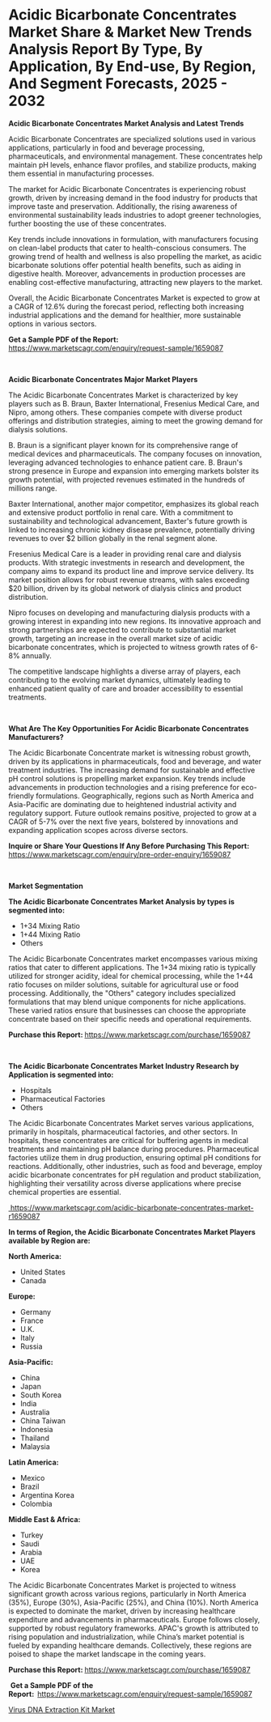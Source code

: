<p><h1>Acidic Bicarbonate Concentrates Market Share & Market New Trends Analysis Report By Type, By Application, By End-use, By Region, And Segment Forecasts, 2025 - 2032</h1></p><p><strong>Acidic Bicarbonate Concentrates Market Analysis and Latest Trends</strong></p>
<p><p>Acidic Bicarbonate Concentrates are specialized solutions used in various applications, particularly in food and beverage processing, pharmaceuticals, and environmental management. These concentrates help maintain pH levels, enhance flavor profiles, and stabilize products, making them essential in manufacturing processes. </p><p>The market for Acidic Bicarbonate Concentrates is experiencing robust growth, driven by increasing demand in the food industry for products that improve taste and preservation. Additionally, the rising awareness of environmental sustainability leads industries to adopt greener technologies, further boosting the use of these concentrates. </p><p>Key trends include innovations in formulation, with manufacturers focusing on clean-label products that cater to health-conscious consumers. The growing trend of health and wellness is also propelling the market, as acidic bicarbonate solutions offer potential health benefits, such as aiding in digestive health. Moreover, advancements in production processes are enabling cost-effective manufacturing, attracting new players to the market. </p><p>Overall, the Acidic Bicarbonate Concentrates Market is expected to grow at a CAGR of 12.6% during the forecast period, reflecting both increasing industrial applications and the demand for healthier, more sustainable options in various sectors.</p></p>
<p><strong>Get a Sample PDF of the Report:&nbsp;</strong> <a href="https://www.marketscagr.com/enquiry/request-sample/1659087?utm_campaign=1097&utm_medium=2&utm_source=Github&utm_content=ia&utm_term=23032025&utm_id=acidic-bicarbonate-concentrates">https://www.marketscagr.com/enquiry/request-sample/1659087</a></p>
<p>&nbsp;</p>
<p><strong>Acidic Bicarbonate Concentrates Major Market Players</strong></p>
<p><p>The Acidic Bicarbonate Concentrates Market is characterized by key players such as B. Braun, Baxter International, Fresenius Medical Care, and Nipro, among others. These companies compete with diverse product offerings and distribution strategies, aiming to meet the growing demand for dialysis solutions.</p><p>B. Braun is a significant player known for its comprehensive range of medical devices and pharmaceuticals. The company focuses on innovation, leveraging advanced technologies to enhance patient care. B. Braun's strong presence in Europe and expansion into emerging markets bolster its growth potential, with projected revenues estimated in the hundreds of millions range.</p><p>Baxter International, another major competitor, emphasizes its global reach and extensive product portfolio in renal care. With a commitment to sustainability and technological advancement, Baxter's future growth is linked to increasing chronic kidney disease prevalence, potentially driving revenues to over $2 billion globally in the renal segment alone.</p><p>Fresenius Medical Care is a leader in providing renal care and dialysis products. With strategic investments in research and development, the company aims to expand its product line and improve service delivery. Its market position allows for robust revenue streams, with sales exceeding $20 billion, driven by its global network of dialysis clinics and product distribution.</p><p>Nipro focuses on developing and manufacturing dialysis products with a growing interest in expanding into new regions. Its innovative approach and strong partnerships are expected to contribute to substantial market growth, targeting an increase in the overall market size of acidic bicarbonate concentrates, which is projected to witness growth rates of 6-8% annually.</p><p>The competitive landscape highlights a diverse array of players, each contributing to the evolving market dynamics, ultimately leading to enhanced patient quality of care and broader accessibility to essential treatments.</p></p>
<p>&nbsp;</p>
<p><strong>What Are The Key Opportunities For Acidic Bicarbonate Concentrates Manufacturers?</strong></p>
<p><p>The Acidic Bicarbonate Concentrate market is witnessing robust growth, driven by its applications in pharmaceuticals, food and beverage, and water treatment industries. The increasing demand for sustainable and effective pH control solutions is propelling market expansion. Key trends include advancements in production technologies and a rising preference for eco-friendly formulations. Geographically, regions such as North America and Asia-Pacific are dominating due to heightened industrial activity and regulatory support. Future outlook remains positive, projected to grow at a CAGR of 5-7% over the next five years, bolstered by innovations and expanding application scopes across diverse sectors.</p></p>
<p><strong>Inquire or Share Your Questions If Any Before Purchasing This Report:</strong> <a href="https://www.marketscagr.com/enquiry/pre-order-enquiry/1659087?utm_campaign=1097&utm_medium=2&utm_source=Github&utm_content=ia&utm_term=23032025&utm_id=acidic-bicarbonate-concentrates">https://www.marketscagr.com/enquiry/pre-order-enquiry/1659087</a></p>
<p>&nbsp;</p>
<p><strong>Market Segmentation</strong></p>
<p><strong>The Acidic Bicarbonate Concentrates Market Analysis by types is segmented into:</strong></p>
<p><ul><li>1+34 Mixing Ratio</li><li>1+44 Mixing Ratio</li><li>Others</li></ul></p>
<p><p>The Acidic Bicarbonate Concentrates market encompasses various mixing ratios that cater to different applications. The 1+34 mixing ratio is typically utilized for stronger acidity, ideal for chemical processing, while the 1+44 ratio focuses on milder solutions, suitable for agricultural use or food processing. Additionally, the "Others" category includes specialized formulations that may blend unique components for niche applications. These varied ratios ensure that businesses can choose the appropriate concentrate based on their specific needs and operational requirements.</p></p>
<p><strong>Purchase this Report:&nbsp;</strong><a href="https://www.marketscagr.com/purchase/1659087?utm_campaign=1097&utm_medium=2&utm_source=Github&utm_content=ia&utm_term=23032025&utm_id=acidic-bicarbonate-concentrates">https://www.marketscagr.com/purchase/1659087</a></p>
<p>&nbsp;</p>
<p><strong>The Acidic Bicarbonate Concentrates Market Industry Research by Application is segmented into:</strong></p>
<p><ul><li>Hospitals</li><li>Pharmaceutical Factories</li><li>Others</li></ul></p>
<p><p>The Acidic Bicarbonate Concentrates Market serves various applications, primarily in hospitals, pharmaceutical factories, and other sectors. In hospitals, these concentrates are critical for buffering agents in medical treatments and maintaining pH balance during procedures. Pharmaceutical factories utilize them in drug production, ensuring optimal pH conditions for reactions. Additionally, other industries, such as food and beverage, employ acidic bicarbonate concentrates for pH regulation and product stabilization, highlighting their versatility across diverse applications where precise chemical properties are essential.</p></p>
<p><a href="https://www.marketscagr.com/acidic-bicarbonate-concentrates-market-r1659087?utm_campaign=1097&utm_medium=2&utm_source=Github&utm_content=ia&utm_term=23032025&utm_id=acidic-bicarbonate-concentrates">&nbsp;https://www.marketscagr.com/acidic-bicarbonate-concentrates-market-r1659087</a></p>
<p><strong>In terms of Region, the Acidic Bicarbonate Concentrates Market Players available by Region are:</strong></p>
<p>
    <p> <strong> North America: </strong>
        <ul>
            <li>United States</li>
            <li>Canada</li>
        </ul>
        </p> 
    <p> <strong> Europe: </strong>
        <ul>
            <li>Germany</li>
            <li>France</li>
            <li>U.K.</li>
            <li>Italy</li>
            <li>Russia</li>
        </ul>
        </p> 
    <p> <strong> Asia-Pacific: </strong>
        <ul>
            <li>China</li>
            <li>Japan</li>
            <li>South Korea</li>
            <li>India</li>
            <li>Australia</li>
            <li>China Taiwan</li>
            <li>Indonesia</li>
            <li>Thailand</li>
            <li>Malaysia</li>
        </ul>
        </p> 
    <p> <strong> Latin America: </strong>
        <ul>
            <li>Mexico</li>
            <li>Brazil</li>
            <li>Argentina Korea</li>
            <li>Colombia</li>
        </ul>
        </p> 
    <p> <strong> Middle East & Africa: </strong>
        <ul>
            <li>Turkey</li>
            <li>Saudi</li>
            <li>Arabia</li>
            <li>UAE</li>
            <li>Korea</li>
        </ul>
    </p>
    </p>
<p><p>The Acidic Bicarbonate Concentrates Market is projected to witness significant growth across various regions, particularly in North America (35%), Europe (30%), Asia-Pacific (25%), and China (10%). North America is expected to dominate the market, driven by increasing healthcare expenditure and advancements in pharmaceuticals. Europe follows closely, supported by robust regulatory frameworks. APAC's growth is attributed to rising population and industrialization, while China’s market potential is fueled by expanding healthcare demands. Collectively, these regions are poised to shape the market landscape in the coming years.</p></p>
<p><strong>Purchase this Report: </strong><a href="https://www.marketscagr.com/purchase/1659087?utm_campaign=1097&utm_medium=2&utm_source=Github&utm_content=ia&utm_term=23032025&utm_id=acidic-bicarbonate-concentrates">https://www.marketscagr.com/purchase/1659087</a></p>
<p>&nbsp;<strong>Get a Sample PDF of the Report:&nbsp;&nbsp;</strong><a href="https://www.marketscagr.com/enquiry/request-sample/1659087?utm_campaign=1097&utm_medium=2&utm_source=Github&utm_content=ia&utm_term=23032025&utm_id=acidic-bicarbonate-concentrates">https://www.marketscagr.com/enquiry/request-sample/1659087</a></p>
<p><strong></strong></p>
<p><p><a href="https://github.com/yoshih12/Market-Research-Report-List-4/blob/main/virus-dna-extraction-kit-market.md?utm_campaign=1097&utm_medium=2&utm_source=Github&utm_content=ia&utm_term=23032025&utm_id=acidic-bicarbonate-concentrates">Virus DNA Extraction Kit Market</a></p></p>